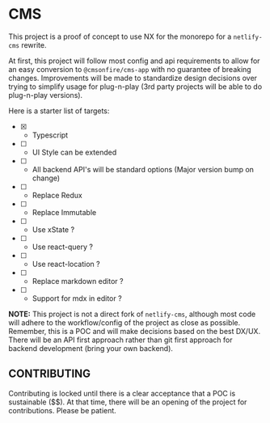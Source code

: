# CMS

This project is a proof of concept to use NX for the monorepo for a `netlify-cms` rewrite.

At first, this project will follow most config and api requirements to allow for an easy conversion to `@cmsonfire/cms-app` with no guarantee of breaking changes. Improvements will be made to standardize design decisions over trying to simplify usage for plug-n-play (3rd party projects will be able to do plug-n-play versions).

Here is a starter list of targets:

- [x] - Typescript
- [ ] - UI Style can be extended
- [ ] - All backend API's will be standard options (Major version bump on change)
- [ ] - Replace Redux
- [ ] - Replace Immutable
- [ ] - Use xState ?
- [ ] - Use react-query ?
- [ ] - Use react-location ?
- [ ] - Replace markdown editor ?
- [ ] - Support for mdx in editor ?

**NOTE:** This project is not a direct fork of `netlify-cms`, although most code will adhere to the workflow/config of the project as close as possible. Remember, this is a POC and will make decisions based on the best DX/UX. There will be an API first approach rather than git first approach for backend development (bring your own backend).

## CONTRIBUTING

Contributing is locked until there is a clear acceptance that a POC is sustainable ($$). At that time, there will be an opening of the project for contributions. Please be patient.
